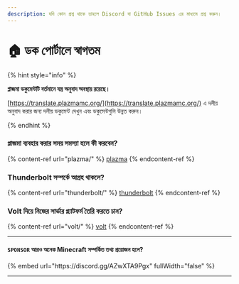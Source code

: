 ```yaml
---
description: যদি কোন প্রশ্ন থাকে তাহলে Discord বা GitHub Issues এর মাধ্যমে প্রশ্ন করুন।
---
```


# 🏠 ডক পোর্টালে স্বাগতম

{% hint style="info" %}

**প্লাজমা ডকুমেন্টটি বর্তমানে যন্ত্র অনুবাদ অবস্থায় রয়েছে।**

[https://translate.plazmamc.org/](https://translate.plazmamc.org/) এ দলীয় অনুবাদ করার জন্য দলীয় ডকুমেন্ট দেখুন এবং ডকুমেন্টগুলি উন্নত করুন।

{% endhint %}

### প্লাজমা ব্যবহার করার সময় সমস্যা হলে কী করবেন?

{% content-ref url="plazma/" %}
[plazma](plazma/)
{% endcontent-ref %}

### Thunderbolt সম্পর্কে আগ্রহ থাকলে?

{% content-ref url="thunderbolt/" %}
[thunderbolt](thunderbolt/)
{% endcontent-ref %}

### Volt দিয়ে নিজের সার্ভার প্ল্যাটফর্ম তৈরি করতে চান?

{% content-ref url="volt/" %}
[volt](volt/)
{% endcontent-ref %}

***

#### `SPONSOR` আরও অনেক Minecraft সম্পর্কিত তথ্য প্রয়োজন হলে? <a href="#etc-1" id="etc-1"></a>

{% embed url="https\://discord.gg/AZwXTA9Pgx" fullWidth="false" %}

***
